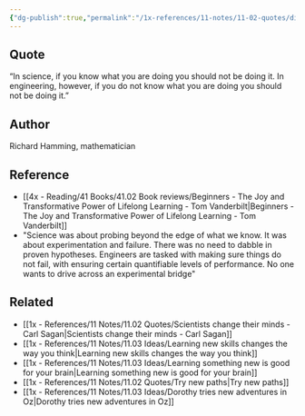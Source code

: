 ```yaml
---
{"dg-publish":true,"permalink":"/1x-references/11-notes/11-02-quotes/difference-between-science-and-engineering/","title":"Difference between science and engineering","created":"2024-02-14T20:18:45.921+03:00","updated":"2024-02-14T20:18:45.921+03:00"}
---
```



## Quote
 “In science, if you know what you are doing you should not be doing it.	In engineering, however, if you do not know what you are doing you should not be doing it.” 



## Author
Richard Hamming, mathematician

## Reference
- [[4x - Reading/41 Books/41.02 Book reviews/Beginners - The Joy and Transformative Power of Lifelong Learning - Tom Vanderbilt\|Beginners - The Joy and Transformative Power of Lifelong Learning - Tom Vanderbilt]]
- "Science was about probing beyond the edge of what we know. It was about experimentation and failure. There was no need to dabble in proven hypotheses. Engineers are tasked with making sure things do not fail, with ensuring certain quantifiable levels of performance. No one wants to drive across an experimental bridge"
				
			
## Related
- [[1x - References/11 Notes/11.02 Quotes/Scientists change their minds - Carl Sagan\|Scientists change their minds - Carl Sagan]]
- [[1x - References/11 Notes/11.03 Ideas/Learning new skills changes the way you think\|Learning new skills changes the way you think]]
- [[1x - References/11 Notes/11.03 Ideas/Learning something new is good for your brain\|Learning something new is good for your brain]]
- [[1x - References/11 Notes/11.02 Quotes/Try new paths\|Try new paths]]
- [[1x - References/11 Notes/11.03 Ideas/Dorothy tries new adventures in Oz\|Dorothy tries new adventures in Oz]]